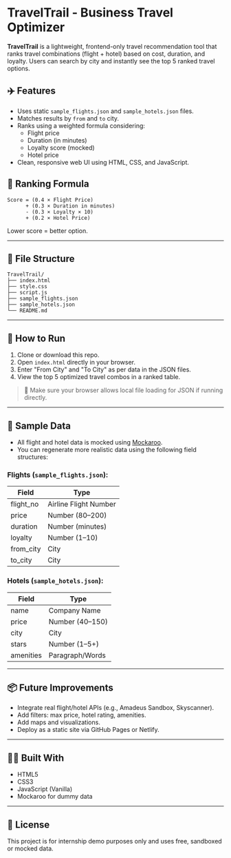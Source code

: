 # TravelTrail - Business Travel Optimizer

**TravelTrail** is a lightweight, frontend-only travel recommendation tool that ranks travel combinations (flight + hotel) based on cost, duration, and loyalty. Users can search by city and instantly see the top 5 ranked travel options.

## ✈️ Features
- Uses static `sample_flights.json` and `sample_hotels.json` files.
- Matches results by `from` and `to` city.
- Ranks using a weighted formula considering:
  - Flight price
  - Duration (in minutes)
  - Loyalty score (mocked)
  - Hotel price
- Clean, responsive web UI using HTML, CSS, and JavaScript.

## 🧠 Ranking Formula
```
Score = (0.4 × Flight Price)
      + (0.3 × Duration in minutes)
      - (0.3 × Loyalty × 10)
      + (0.2 × Hotel Price)
```
Lower score = better option.

---

## 📁 File Structure
```
TravelTrail/
├── index.html
├── style.css
├── script.js
├── sample_flights.json
├── sample_hotels.json
└── README.md
```

---

## 🚀 How to Run
1. Clone or download this repo.
2. Open `index.html` directly in your browser.
3. Enter "From City" and "To City" as per data in the JSON files.
4. View the top 5 optimized travel combos in a ranked table.

> 📝 Make sure your browser allows local file loading for JSON if running directly.

---

## 🧪 Sample Data
- All flight and hotel data is mocked using [Mockaroo](https://mockaroo.com).
- You can regenerate more realistic data using the following field structures:

### Flights (`sample_flights.json`):
| Field       | Type                 |
|-------------|----------------------|
| flight_no   | Airline Flight Number|
| price       | Number (80–200)      |
| duration    | Number (minutes)     |
| loyalty     | Number (1–10)        |
| from_city   | City                 |
| to_city     | City                 |

### Hotels (`sample_hotels.json`):
| Field       | Type               |
|-------------|--------------------|
| name        | Company Name       |
| price       | Number (40–150)    |
| city        | City               |
| stars       | Number (1–5+)      |
| amenities   | Paragraph/Words    |

---

## 📦 Future Improvements
- Integrate real flight/hotel APIs (e.g., Amadeus Sandbox, Skyscanner).
- Add filters: max price, hotel rating, amenities.
- Add maps and visualizations.
- Deploy as a static site via GitHub Pages or Netlify.

---

## 👩‍💻 Built With
- HTML5
- CSS3
- JavaScript (Vanilla)
- Mockaroo for dummy data

---

## 📄 License
This project is for internship demo purposes only and uses free, sandboxed or mocked data.
